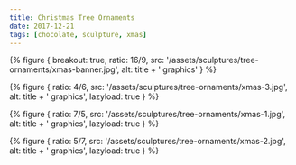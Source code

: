 ```yaml
---
title: Christmas Tree Ornaments
date: 2017-12-21
tags: [chocolate, sculpture, xmas]
---
```


{% figure {
    breakout: true,
    ratio: 16/9,
    src: '/assets/sculptures/tree-ornaments/xmas-banner.jpg',
    alt: title + ' graphics'
} %}

{% figure {
    ratio: 4/6,
    src: '/assets/sculptures/tree-ornaments/xmas-3.jpg',
    alt: title + ' graphics',
    lazyload: true
} %}

{% figure {
    ratio: 7/5,
    src: '/assets/sculptures/tree-ornaments/xmas-1.jpg',
    alt: title + ' graphics',
    lazyload: true
} %}

{% figure {
    ratio: 5/7,
    src: '/assets/sculptures/tree-ornaments/xmas-2.jpg',
    alt: title + ' graphics',
    lazyload: true
} %}